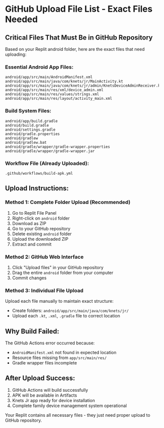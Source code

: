 # GitHub Upload File List - Exact Files Needed

## Critical Files That Must Be in GitHub Repository

Based on your Replit android folder, here are the exact files that need uploading:

### Essential Android App Files:
```
android/app/src/main/AndroidManifest.xml
android/app/src/main/java/com/knets/jr/MainActivity.kt  
android/app/src/main/java/com/knets/jr/admin/KnetsDeviceAdminReceiver.kt
android/app/src/main/res/xml/device_admin.xml
android/app/src/main/res/values/strings.xml
android/app/src/main/res/layout/activity_main.xml
```

### Build System Files:
```
android/app/build.gradle
android/build.gradle
android/settings.gradle
android/gradle.properties
android/gradlew
android/gradlew.bat
android/gradle/wrapper/gradle-wrapper.properties
android/gradle/wrapper/gradle-wrapper.jar
```

### Workflow File (Already Uploaded):
```
.github/workflows/build-apk.yml
```

## Upload Instructions:

### Method 1: Complete Folder Upload (Recommended)
1. Go to Replit File Panel
2. Right-click on `android` folder
3. Download as ZIP
4. Go to your GitHub repository
5. Delete existing `android` folder
6. Upload the downloaded ZIP
7. Extract and commit

### Method 2: GitHub Web Interface
1. Click "Upload files" in your GitHub repository
2. Drag the entire `android` folder from your computer
3. Commit changes

### Method 3: Individual File Upload
Upload each file manually to maintain exact structure:
- Create folders: `android/app/src/main/java/com/knets/jr/`
- Upload each `.kt`, `.xml`, `.gradle` file to correct location

## Why Build Failed:
The GitHub Actions error occurred because:
- `AndroidManifest.xml` not found in expected location
- Resource files missing from `app/src/main/res/`
- Gradle wrapper files incomplete

## After Upload Success:
1. GitHub Actions will build successfully
2. APK will be available in Artifacts
3. Knets Jr app ready for device installation
4. Complete family device management system operational

Your Replit contains all necessary files - they just need proper upload to GitHub repository.